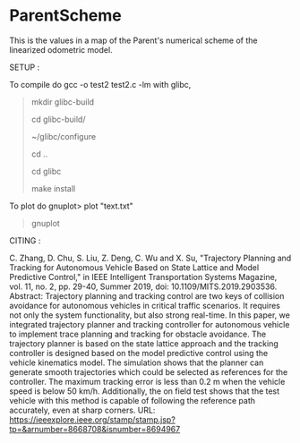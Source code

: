 # ParentScheme
This is the values in a map of the Parent's numerical scheme of the linearized odometric model.


SETUP :

To compile do gcc -o test2 test2.c -lm with glibc,

> mkdir glibc-build
> 
> cd glibc-build/
> 
> ~/glibc/configure
> 
> cd ..
> 
> cd glibc
> 
> make install

To plot do gnuplot> plot "text.txt"

> gnuplot
> 


CITING :

C. Zhang, D. Chu, S. Liu, Z. Deng, C. Wu and X. Su, "Trajectory Planning and Tracking for Autonomous Vehicle Based on State Lattice and Model Predictive Control," in IEEE Intelligent Transportation Systems Magazine, vol. 11, no. 2, pp. 29-40, Summer 2019, doi: 10.1109/MITS.2019.2903536.
Abstract: Trajectory planning and tracking control are two keys of collision avoidance for autonomous vehicles in critical traffic scenarios. It requires not only the system functionality, but also strong real-time. In this paper, we integrated trajectory planner and tracking controller for autonomous vehicle to implement trace planning and tracking for obstacle avoidance. The trajectory planner is based on the state lattice approach and the tracking controller is designed based on the model predictive control using the vehicle kinematics model. The simulation shows that the planner can generate smooth trajectories which could be selected as references for the controller. The maximum tracking error is less than 0.2 m when the vehicle speed is below 50 km/h. Additionally, the on field test shows that the test vehicle with this method is capable of following the reference path accurately, even at sharp corners.
URL: https://ieeexplore.ieee.org/stamp/stamp.jsp?tp=&arnumber=8668708&isnumber=8694967
